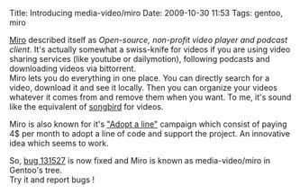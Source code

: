 Title: Introducing media-video/miro
Date: 2009-10-30 11:53
Tags: gentoo, miro

[Miro](http://getmiro.com/) described itself as *Open-source, non-profit video player and
podcast client*. It's actually somewhat a swiss-knife for videos if you
are using video sharing services (like youtube or dailymotion),
following podcasts and downloading videos via bittorrent.  
Miro lets you do everything in one place. You can directly search for a
video, download it and see it locally. Then you can organize your videos
whatever it comes from and remove them when you want. To me, it's sound
like the equivalent of [songbird](http://getsongbird.com/) for videos.

Miro is also known for it's ["Adopt a line"](https://www.getmiro.com/adopt/) campaign which
consist of paying 4$ per month to adopt a line of code and support the
project. An innovative idea which seems to work.

So, [bug 131527](https://bugs.gentoo.org/131527) is now fixed and Miro is known as media-video/miro in
Gentoo's tree.  
Try it and report bugs !
